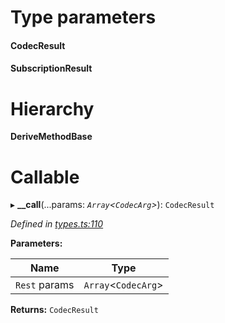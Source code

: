 

# Type parameters
#### CodecResult 
#### SubscriptionResult 
# Hierarchy

**DeriveMethodBase**

# Callable
▸ **__call**(...params: *`Array`<`CodecArg`>*): `CodecResult`

*Defined in [types.ts:110](https://github.com/polkadot-js/api/blob/fc8653e/packages/api/src/types.ts#L110)*

**Parameters:**

| Name | Type |
| ------ | ------ |
| `Rest` params | `Array`<`CodecArg`> |

**Returns:** `CodecResult`


